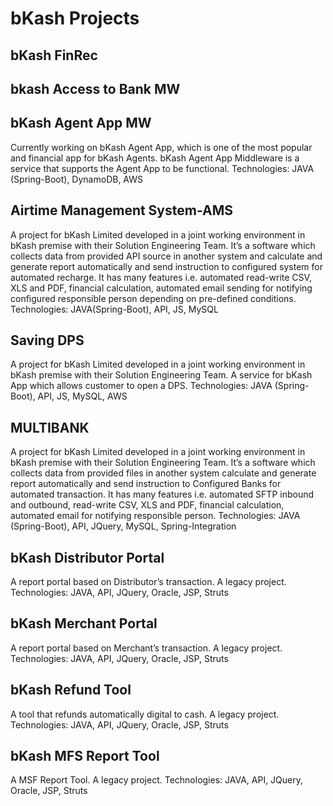 # bKash Projects

## bKash FinRec

## bkash Access to Bank MW

## bKash Agent App MW
Currently working on bKash Agent App, which is one of the most popular and financial app for bKash Agents. bKash Agent
App Middleware is a service that supports the Agent App to be functional.
Technologies: JAVA (Spring-Boot), DynamoDB, AWS

## Airtime Management System-AMS
A project for bKash Limited developed in a joint working environment in bKash premise with their Solution Engineering
Team. It’s a software which collects data from provided API source in another system and calculate and generate report
automatically and send instruction to configured system for automated recharge. It has many features i.e. automated
read-write CSV, XLS and PDF, financial calculation, automated email sending for notifying configured responsible person
depending on pre-defined conditions.
Technologies: JAVA(Spring-Boot), API, JS, MySQL

## Saving DPS 
A project for bKash Limited developed in a joint working environment in bKash premise with their Solution Engineering
Team. A service for bKash App which allows customer to open a DPS.
Technologies: JAVA (Spring-Boot), API, JS, MySQL, AWS

## MULTIBANK
A project for bKash Limited developed in a joint working environment in bKash premise with their Solution Engineering
Team. It’s a software which collects data from provided files in another system calculate and generate report
automatically and send instruction to Configured Banks for automated transaction. It has many features i.e. automated
SFTP inbound and outbound, read-write CSV, XLS and PDF, financial calculation, automated email for notifying responsible
person.
Technologies: JAVA (Spring-Boot), API, JQuery, MySQL, Spring-Integration

## bKash Distributor Portal
A report portal based on Distributor’s transaction. A legacy project.
Technologies: JAVA, API, JQuery, Oracle, JSP, Struts

## bKash Merchant Portal
A report portal based on Merchant’s transaction. A legacy project.
Technologies: JAVA, API, JQuery, Oracle, JSP, Struts

## bKash Refund Tool
A tool that refunds automatically digital to cash. A legacy project.
Technologies: JAVA, API, JQuery, Oracle, JSP, Struts

## bKash MFS Report Tool
A MSF Report Tool. A legacy project.
Technologies: JAVA, API, JQuery, Oracle, JSP, Struts